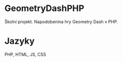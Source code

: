 # GeometryDashPHP
Školní projekt. Napodobenina hry Geometry Dash v PHP.
# Jazyky
PHP, HTML, JS, CSS
